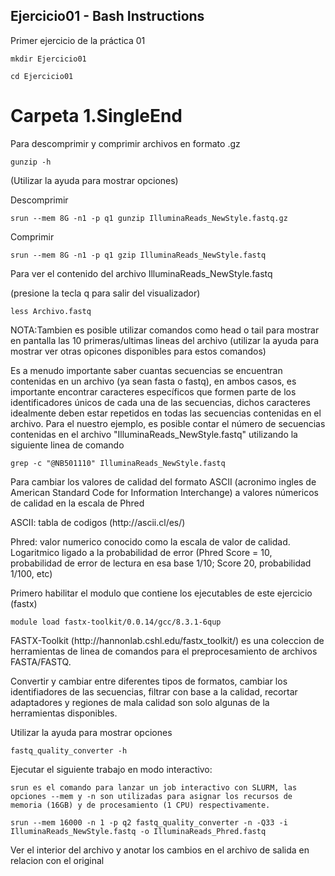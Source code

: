<body>
<h2>Ejercicio01 - Bash Instructions</h2>
<p>Primer ejercicio de la práctica 01</p>
<pre><code>mkdir Ejercicio01</code></pre>
<pre><code>cd Ejercicio01</code></pre>
  
<h1>Carpeta 1.SingleEnd</h1>
<p>Para descomprimir y comprimir archivos en formato .gz</p>
<pre><code>gunzip -h</code></pre>
<p>(Utilizar la ayuda para mostrar opciones)</p>

<p>Descomprimir</p>
<pre><code>srun --mem 8G -n1 -p q1 gunzip IlluminaReads_NewStyle.fastq.gz</code></pre>

<p>Comprimir</p>
<pre><code>srun --mem 8G -n1 -p q1 gzip IlluminaReads_NewStyle.fastq</code></pre>

<p>Para ver el contenido del archivo IlluminaReads_NewStyle.fastq</p>
<p>(presione la tecla q para salir del visualizador)</p>
<pre><code>less Archivo.fastq</code></pre>
<p>NOTA:Tambien es posible utilizar comandos como head o tail para mostrar en pantalla las 10 primeras/ultimas lineas del archivo (utilizar la ayuda para mostrar ver otras opicones disponibles para estos comandos)</p>

<p>Es a menudo importante saber cuantas secuencias se encuentran contenidas en un archivo (ya sean fasta o fastq), en ambos casos, es importante encontrar caracteres específicos que formen parte de los identificadores únicos de cada una de las secuencias, dichos caracteres idealmente deben estar repetidos en todas las secuencias contenidas en el archivo. Para el nuestro ejemplo, es posible contar el número de secuencias contenidas en el archivo "IlluminaReads_NewStyle.fastq" utilizando la siguiente linea de comando</p>
<pre><code>grep -c "@NB501110" IlluminaReads_NewStyle.fastq</code></pre>

<p>Para cambiar los valores de calidad del formato ASCII (acronimo ingles de American Standard Code for Information Interchange) a valores númericos de calidad en la escala de Phred</p>
<p>ASCII: tabla de codigos (http://ascii.cl/es/)</p>
<p>Phred: valor numerico conocido como la escala de valor de calidad. Logaritmico ligado a la probabilidad de error (Phred Score = 10, probabilidad de error de lectura en esa base 1/10; Score 20, probabilidad 1/100, etc)</p>

<p>Primero habilitar el modulo que contiene los ejecutables de este ejercicio (fastx)</p>
<pre><code>module load fastx-toolkit/0.0.14/gcc/8.3.1-6qup</code></pre>

<p>FASTX-Toolkit (http://hannonlab.cshl.edu/fastx_toolkit/) es una coleccion de herramientas de linea de comandos para el preprocesamiento de archivos FASTA/FASTQ.</p>
<p>Convertir y cambiar entre diferentes tipos de formatos, cambiar los identifiadores de las secuencias, filtrar con base a la calidad, recortar adaptadores y regiones de mala calidad son solo algunas de la herramientas disponibles.</p>

<p>Utilizar la ayuda para mostrar opciones</p>
<pre><code>fastq_quality_converter -h</code></pre>

<p>Ejecutar el siguiente trabajo en modo interactivo:</p>
<pre><code>srun es el comando para lanzar un job interactivo con SLURM, las opciones --mem y -n son utilizadas para asignar los recursos de memoria (16GB) y de procesamiento (1 CPU) respectivamente.</code></pre>
<pre><code>srun --mem 16000 -n 1 -p q2 fastq_quality_converter -n -Q33 -i IlluminaReads_NewStyle.fastq -o IlluminaReads_Phred.fastq</code></pre>
<p>Ver el interior del archivo y anotar los cambios en el archivo de salida en relacion con el original</p>

</body>
</html>
